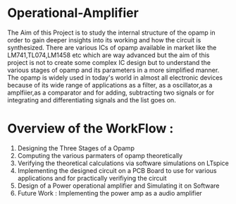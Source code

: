 # Operational-Amplifier
The Aim of this Project is to study the internal structure of the opamp in order to gain deeper insights into its working and how the circuit is synthesized. There are various ICs of opamp available in market like the LM741,TL074,LM1458 etc which are way advanced but the aim of this project is not to create some complex IC design but to understand the various stages of opamp and its parameters in a more simplified manner.<br/>The opamp is widely used in today's world in almost all electronic devices because of its wide range of applications as a filter, as a oscillator,as a amplfiier,as a comparator and for adding, subtracting two signals or for integrating and differentiating signals and the list goes on.<br/>
# Overview of the WorkFlow :
1. Designing the Three Stages of a Opamp
2. Computing the various parmaters of opamp theoretically
3. Verifying the theoretical calculations via software simulations on LTspice
4. Implementing the designed circuit on a PCB Board to use for various applications and for practically verifiying the circuit
5. Design of a Power operational amplifier and Simulating it on Software
6. Future Work : Implementing the power amp as a audio amplifier
